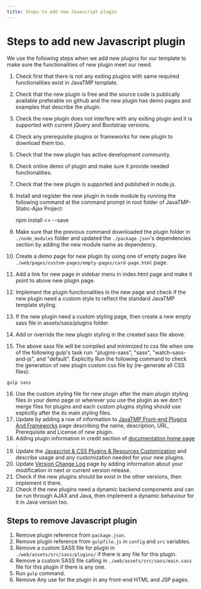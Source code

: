 ```yaml
---
title: Steps to add new Javascript plugin
---
```

# Steps to add new Javascript plugin
We use the following steps when we add new plugins for our template to make sure the functionalities of new plugin meet our need:

1.  Check first that there is not any exiting plugins with same required functionalities exist in JavaTMP template.
2.  Check that the new plugin is free and the source code is publically available preferable on github and the new plugin has demo pages and examples that describe the plugin.
3.  Check the new plugin does not interfere with any exiting plugin and it is supported with current jQuery and Bootstrap versions.
4.  Check any prerequisite plugins or frameworks for new plugin to download them too.
5.  Check that the new plugin has active development community.
6.  Check online demo of plugin and make sure it provide needed functionalities.
7.  Check that the new plugin is supported and published in node.js.
8.  Install and register the new plugin in node module by running the following command at the command prompt in root folder of JavaTMP-Static-Ajax Project:

    npm install <<module name>> --save

9.  Make sure that the previous command downloaded the plugin folder in `./node_modules` folder and updated the `./package.json`'s dependencies section by adding the new module name as dependency.
10.  Create a demo page for new plugin by using one of empty pages like `./web/pages/custom-pages/empty-pages/card-page.html` page.
11.  Add a link for new page in sidebar menu in index.html page and make it point to above new plugin page.
12.  Implement the plugin functionalities in the new page and check if the new plugin need a custom style to reflect the standard JavaTMP template styling.
13.  If the new plugin need a custom styling page, then create a new empty sass file in assets/sass/plugins folder.
14.  Add or override the new plugin styling in the created sass file above.
15.  The above sass file will be compiled and minimized to css file when one of the following gulp's task run: "plugins-sass", "sass", "watch-sass-and-js", and "default". Explicitly Run the following command to check the generation of new plugin custom css file by (re-generate all CSS files):

    gulp sass

16.  Use the custom styling file for new plugin after the main plugin styling files in your demo page or wherever you use the plugin as we don't merge files for plugins and each custom plugins styling should use explicitly after the its main styling files.
17.  Update by adding a row of information to [JavaTMP Front-end Plugins And Frameworks](/pages/reference/javatmp-front-end-plugins-and-frameworks) page describing the name, description, URL, Prerequisite and License of new plugin.
18.  Adding plugin information in credit section of [documentation home page](/pages/java-bootstrap-admin-dashboard-template "Java Bootstrap Admin and Dashboard Template") .
19.  Update the [Javascript & CSS Plugins & Resources Customization](/pages/javatmp-frontend-resources-customization "JavaTMP Front-end Resources Customization") and describe usage and any customization needed for your new plugins.
20.  Update [Version Change Log](/pages/java-bootstrap-template-versions-change-log) page by adding information about your modification in next or current version release.
21.  Check if the new plugins should be exist in the other versions, then implement it there.
22.  Check if the new plugins need a dynamic backend components and can be run through AJAX and Java, then implement a dynamic behaviour for it in Java version too.

## Steps to remove Javascript plugin
1. Remove plugin reference from `package.json`.
2. Remove plugin reference from `gulpfile.js` in `config` and `src` variables.
3. Remove a custom SASS file for plugin in `./web/assets/src/sass/plugins/` if there is any file for this plugin.
4. Remove a custom SASS file calling in `./web/assets/src/sass/main.sass` file for this plugin if there is any one.
5. Run `gulp` command.
6. Remove Any use for the plugin in any front-end HTML and JSP pages.